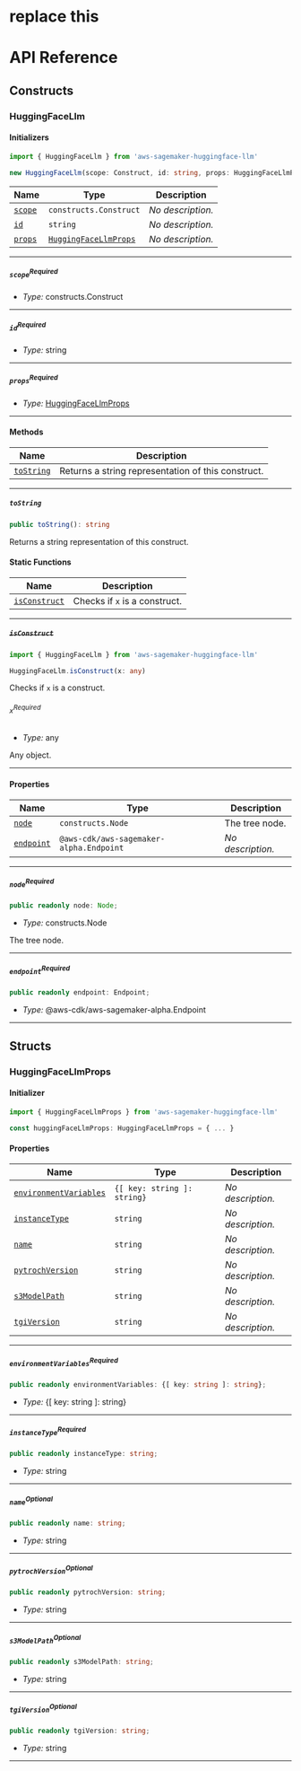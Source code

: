 # replace this
# API Reference <a name="API Reference" id="api-reference"></a>

## Constructs <a name="Constructs" id="Constructs"></a>

### HuggingFaceLlm <a name="HuggingFaceLlm" id="aws-sagemaker-huggingface-llm.HuggingFaceLlm"></a>

#### Initializers <a name="Initializers" id="aws-sagemaker-huggingface-llm.HuggingFaceLlm.Initializer"></a>

```typescript
import { HuggingFaceLlm } from 'aws-sagemaker-huggingface-llm'

new HuggingFaceLlm(scope: Construct, id: string, props: HuggingFaceLlmProps)
```

| **Name** | **Type** | **Description** |
| --- | --- | --- |
| <code><a href="#aws-sagemaker-huggingface-llm.HuggingFaceLlm.Initializer.parameter.scope">scope</a></code> | <code>constructs.Construct</code> | *No description.* |
| <code><a href="#aws-sagemaker-huggingface-llm.HuggingFaceLlm.Initializer.parameter.id">id</a></code> | <code>string</code> | *No description.* |
| <code><a href="#aws-sagemaker-huggingface-llm.HuggingFaceLlm.Initializer.parameter.props">props</a></code> | <code><a href="#aws-sagemaker-huggingface-llm.HuggingFaceLlmProps">HuggingFaceLlmProps</a></code> | *No description.* |

---

##### `scope`<sup>Required</sup> <a name="scope" id="aws-sagemaker-huggingface-llm.HuggingFaceLlm.Initializer.parameter.scope"></a>

- *Type:* constructs.Construct

---

##### `id`<sup>Required</sup> <a name="id" id="aws-sagemaker-huggingface-llm.HuggingFaceLlm.Initializer.parameter.id"></a>

- *Type:* string

---

##### `props`<sup>Required</sup> <a name="props" id="aws-sagemaker-huggingface-llm.HuggingFaceLlm.Initializer.parameter.props"></a>

- *Type:* <a href="#aws-sagemaker-huggingface-llm.HuggingFaceLlmProps">HuggingFaceLlmProps</a>

---

#### Methods <a name="Methods" id="Methods"></a>

| **Name** | **Description** |
| --- | --- |
| <code><a href="#aws-sagemaker-huggingface-llm.HuggingFaceLlm.toString">toString</a></code> | Returns a string representation of this construct. |

---

##### `toString` <a name="toString" id="aws-sagemaker-huggingface-llm.HuggingFaceLlm.toString"></a>

```typescript
public toString(): string
```

Returns a string representation of this construct.

#### Static Functions <a name="Static Functions" id="Static Functions"></a>

| **Name** | **Description** |
| --- | --- |
| <code><a href="#aws-sagemaker-huggingface-llm.HuggingFaceLlm.isConstruct">isConstruct</a></code> | Checks if `x` is a construct. |

---

##### ~~`isConstruct`~~ <a name="isConstruct" id="aws-sagemaker-huggingface-llm.HuggingFaceLlm.isConstruct"></a>

```typescript
import { HuggingFaceLlm } from 'aws-sagemaker-huggingface-llm'

HuggingFaceLlm.isConstruct(x: any)
```

Checks if `x` is a construct.

###### `x`<sup>Required</sup> <a name="x" id="aws-sagemaker-huggingface-llm.HuggingFaceLlm.isConstruct.parameter.x"></a>

- *Type:* any

Any object.

---

#### Properties <a name="Properties" id="Properties"></a>

| **Name** | **Type** | **Description** |
| --- | --- | --- |
| <code><a href="#aws-sagemaker-huggingface-llm.HuggingFaceLlm.property.node">node</a></code> | <code>constructs.Node</code> | The tree node. |
| <code><a href="#aws-sagemaker-huggingface-llm.HuggingFaceLlm.property.endpoint">endpoint</a></code> | <code>@aws-cdk/aws-sagemaker-alpha.Endpoint</code> | *No description.* |

---

##### `node`<sup>Required</sup> <a name="node" id="aws-sagemaker-huggingface-llm.HuggingFaceLlm.property.node"></a>

```typescript
public readonly node: Node;
```

- *Type:* constructs.Node

The tree node.

---

##### `endpoint`<sup>Required</sup> <a name="endpoint" id="aws-sagemaker-huggingface-llm.HuggingFaceLlm.property.endpoint"></a>

```typescript
public readonly endpoint: Endpoint;
```

- *Type:* @aws-cdk/aws-sagemaker-alpha.Endpoint

---


## Structs <a name="Structs" id="Structs"></a>

### HuggingFaceLlmProps <a name="HuggingFaceLlmProps" id="aws-sagemaker-huggingface-llm.HuggingFaceLlmProps"></a>

#### Initializer <a name="Initializer" id="aws-sagemaker-huggingface-llm.HuggingFaceLlmProps.Initializer"></a>

```typescript
import { HuggingFaceLlmProps } from 'aws-sagemaker-huggingface-llm'

const huggingFaceLlmProps: HuggingFaceLlmProps = { ... }
```

#### Properties <a name="Properties" id="Properties"></a>

| **Name** | **Type** | **Description** |
| --- | --- | --- |
| <code><a href="#aws-sagemaker-huggingface-llm.HuggingFaceLlmProps.property.environmentVariables">environmentVariables</a></code> | <code>{[ key: string ]: string}</code> | *No description.* |
| <code><a href="#aws-sagemaker-huggingface-llm.HuggingFaceLlmProps.property.instanceType">instanceType</a></code> | <code>string</code> | *No description.* |
| <code><a href="#aws-sagemaker-huggingface-llm.HuggingFaceLlmProps.property.name">name</a></code> | <code>string</code> | *No description.* |
| <code><a href="#aws-sagemaker-huggingface-llm.HuggingFaceLlmProps.property.pytrochVersion">pytrochVersion</a></code> | <code>string</code> | *No description.* |
| <code><a href="#aws-sagemaker-huggingface-llm.HuggingFaceLlmProps.property.s3ModelPath">s3ModelPath</a></code> | <code>string</code> | *No description.* |
| <code><a href="#aws-sagemaker-huggingface-llm.HuggingFaceLlmProps.property.tgiVersion">tgiVersion</a></code> | <code>string</code> | *No description.* |

---

##### `environmentVariables`<sup>Required</sup> <a name="environmentVariables" id="aws-sagemaker-huggingface-llm.HuggingFaceLlmProps.property.environmentVariables"></a>

```typescript
public readonly environmentVariables: {[ key: string ]: string};
```

- *Type:* {[ key: string ]: string}

---

##### `instanceType`<sup>Required</sup> <a name="instanceType" id="aws-sagemaker-huggingface-llm.HuggingFaceLlmProps.property.instanceType"></a>

```typescript
public readonly instanceType: string;
```

- *Type:* string

---

##### `name`<sup>Optional</sup> <a name="name" id="aws-sagemaker-huggingface-llm.HuggingFaceLlmProps.property.name"></a>

```typescript
public readonly name: string;
```

- *Type:* string

---

##### `pytrochVersion`<sup>Optional</sup> <a name="pytrochVersion" id="aws-sagemaker-huggingface-llm.HuggingFaceLlmProps.property.pytrochVersion"></a>

```typescript
public readonly pytrochVersion: string;
```

- *Type:* string

---

##### `s3ModelPath`<sup>Optional</sup> <a name="s3ModelPath" id="aws-sagemaker-huggingface-llm.HuggingFaceLlmProps.property.s3ModelPath"></a>

```typescript
public readonly s3ModelPath: string;
```

- *Type:* string

---

##### `tgiVersion`<sup>Optional</sup> <a name="tgiVersion" id="aws-sagemaker-huggingface-llm.HuggingFaceLlmProps.property.tgiVersion"></a>

```typescript
public readonly tgiVersion: string;
```

- *Type:* string

---




